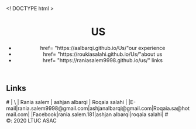 <! DOCTYPE html >
<html>
<head>
<title> US </title>
</head>
<body>
<header>
<h1>US</h1>
<ul>
<li><a> href= "https://aalbarqi.github.io/Us/"our experience </a></li>
<li><a> href= "https://roukiasalahi.github.io/Us/"about us </a> </li>
<li><a> href= "https://raniasalem9998.github.io/us/" links</a> </li>
</header>
<article>
<h2> Links </h2>
#
| \  | Rania salem | ashjan albarqi | Roqaia salahi |
|E-mail|rania.salem9998@gmail.com|ashjanalbarqi@gmail.com|Roqaia.sa@hotmail.com|
|Facebook|rania.salem.181|ashjan albarqi|roqaia salahi| 
#
</article>
<footer>
&copy: 2020 LTUC ASAC
</footer>
 </body>
 </html>

 


